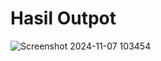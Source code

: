 <!-- TUGAS UTS PROGRAMAN VISUAL -->


#  Hasil Outpot
![Screenshot 2024-11-07 103454](https://github.com/user-attachments/assets/4d9b7ff9-29ce-40de-9344-bc3d9796e238)

